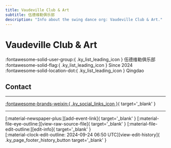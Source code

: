 ```yaml
---
title: Vaudeville Club & Art
subtitle: 伍德维勒俱乐部
description: "Info about the swing dance org: Vaudeville Club & Art."
---
```


# Vaudeville Club & Art

:fontawesome-solid-user-group:{ .ky_list_leading_icon } 伍德维勒俱乐部  
:fontawesome-solid-flag:{ .ky_list_leading_icon } Since 2024  
:fontawesome-solid-location-dot:{ .ky_list_leading_icon } Qingdao  


## Contact


---

 [:fontawesome-brands-weixin:{ .ky_social_links_icon }](https://mp.weixin.qq.com/s/tVTjipTVZBbkzTDMi_LZ5w){ target='_blank' }

---

<div class="ky_page_footer" markdown>
<div class="ky_page_footer_trailing" markdown="span">
[:material-newspaper-plus:][add-event-link]{ target='_blank' }
[:material-file-eye-outline:][view-raw-source-file]{ target='_blank' }
[:material-file-edit-outline:][edit-info]{ target='_blank' }
</div>
<div class="ky_page_footer_leading" markdown="span">
[:material-clock-edit-outline: 2024-09-24 06:50 UTC][view-edit-history]{ .ky_page_footer_history_button target='_blank' }
</div>
</div>

[add-event-link]: https://github.com/swingdance/events/issues/new?assignees=&labels=add+event&projects=&template=02-add_entity.yml&title=%5Bcn%5D%20%3CName%3E&region=cn&province=Shandong&city=Qingdao&org_id=vaudeville "Add Event"
[view-raw-source-file]: https://github.com/swingdance/orgs/blob/main/cn/vaudeville.json "View Raw Source File"
[edit-info]: https://github.com/swingdance/orgs/issues/new?assignees=&labels=update+org&projects=&template=03-update_entity.yml&title=%5Bcn%5D%20Vaudeville%20Club%20%26%20Art&region=cn&id=vaudeville&name=Vaudeville%20Club%20%26%20Art "Edit Info"

[view-edit-history]: https://github.com/swingdance/orgs/commits/main/cn/vaudeville.json "View Edit History"
